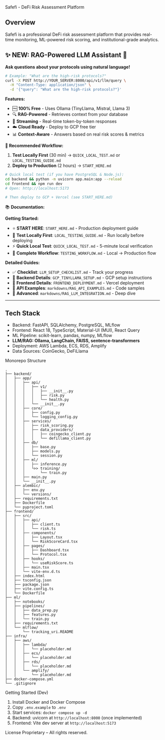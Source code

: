 Safefi - DeFi Risk Assessment Platform

## Overview
Safefi is a professional DeFi risk assessment platform that provides real-time monitoring, ML-powered risk scoring, and institutional-grade analytics.

## ✨ NEW: RAG-Powered LLM Assistant 🤖

**Ask questions about your protocols using natural language!**

```bash
# Example: "What are the high-risk protocols?"
curl -X POST http://YOUR_SERVER:8000/api/v1/llm/query \
  -H "Content-Type: application/json" \
  -d '{"query": "What are the high-risk protocols?"}'
```

**Features:**
- 🆓 **100% Free** - Uses Ollama (TinyLlama, Mistral, Llama 3)
- 🔍 **RAG-Powered** - Retrieves context from your database
- 🚀 **Streaming** - Real-time token-by-token responses
- ☁️ **Cloud Ready** - Deploy to GCP free tier
- 📊 **Context-Aware** - Answers based on real risk scores & metrics

**🎯 Recommended Workflow:**

1. **Test Locally First** (30 min) → `QUICK_LOCAL_TEST.md` or `LOCAL_TESTING_GUIDE.md`
2. **Deploy to Production** (2 hours) → `START_HERE.md`

```bash
# Quick local test (if you have PostgreSQL & Node.js):
cd backend && python -m uvicorn app.main:app --reload
cd frontend && npm run dev
# Open: http://localhost:5173

# Then deploy to GCP + Vercel (see START_HERE.md)
```

📚 **Documentation:**

**Getting Started:**
- ⭐ **START HERE**: `START_HERE.md` - Production deployment guide
- 🧪 **Test Locally First**: `LOCAL_TESTING_GUIDE.md` - Run locally before deploying
- ⚡ **Quick Local Test**: `QUICK_LOCAL_TEST.md` - 5-minute local verification
- 🔄 **Complete Workflow**: `TESTING_WORKFLOW.md` - Local → Production flow

**Detailed Guides:**
- ✅ **Checklist**: `LLM_SETUP_CHECKLIST.md` - Track your progress
- 📖 **Backend Details**: `GCP_TINYLLAMA_SETUP.md` - GCP setup instructions
- 🎨 **Frontend Details**: `FRONTEND_DEPLOYMENT.md` - Vercel deployment
- 📝 **API Examples**: `markdowns/RAG_API_EXAMPLES.md` - Code samples
- 🔧 **Advanced**: `markdowns/RAG_LLM_INTEGRATION.md` - Deep dive  

---

## Tech Stack
- Backend: FastAPI, SQLAlchemy, PostgreSQL, MLflow
- Frontend: React 18, TypeScript, Material-UI (MUI), React Query
- ML Pipeline: scikit-learn, pandas, numpy, MLflow
- **LLM/RAG: Ollama, LangChain, FAISS, sentence-transformers**
- Deployment: AWS Lambda, ECS, RDS, Amplify
- Data Sources: CoinGecko, DeFiLlama

Monorepo Structure
```
.
├── backend/
│   ├── app/
│   │   ├── api/
│   │   │   ├── v1/
│   │   │   │   ├── __init__.py
│   │   │   │   ├── risk.py
│   │   │   │   └── health.py
│   │   │   └── __init__.py
│   │   ├── core/
│   │   │   ├── config.py
│   │   │   └── logging_config.py
│   │   ├── services/
│   │   │   ├── risk_scoring.py
│   │   │   ├── data_providers/
│   │   │   │   ├── coingecko_client.py
│   │   │   │   └── defillama_client.py
│   │   ├── db/
│   │   │   ├── base.py
│   │   │   ├── models.py
│   │   │   └── session.py
│   │   ├── ml/
│   │   │   ├── inference.py
│   │   │   └>> training/
│   │   │       └── train.py
│   │   ├── main.py
│   │   └── __init__.py
│   ├── alembic/
│   │   ├── env.py
│   │   └── versions/
│   ├── requirements.txt
│   ├── Dockerfile
│   └── pyproject.toml
├── frontend/
│   ├── src/
│   │   ├── api/
│   │   │   ├── client.ts
│   │   │   └── risk.ts
│   │   ├── components/
│   │   │   ├── Layout.tsx
│   │   │   └── RiskScoreCard.tsx
│   │   ├── pages/
│   │   │   ├── Dashboard.tsx
│   │   │   └── Protocol.tsx
│   │   ├── hooks/
│   │   │   └── useRiskScore.ts
│   │   ├── main.tsx
│   │   └── vite-env.d.ts
│   ├── index.html
│   ├── tsconfig.json
│   ├── package.json
│   ├── vite.config.ts
│   └── Dockerfile
├── ml/
│   ├── notebooks/
│   ├── pipelines/
│   │   ├── data_prep.py
│   │   ├── features.py
│   │   └── train.py
│   ├── requirements.txt
│   └── mlflow/
│       └── tracking_uri.README
├── infra/
│   ├── aws/
│   │   ├── lambda/
│   │   │   └── placeholder.md
│   │   ├── ecs/
│   │   │   └── placeholder.md
│   │   ├── rds/
│   │   │   └── placeholder.md
│   │   └── amplify/
│   │       └── placeholder.md
├── docker-compose.yml
└── .gitignore
```

Getting Started (Dev)
1. Install Docker and Docker Compose
2. Copy `.env.example` to `.env`
3. Start services: `docker compose up -d`
4. Backend: uvicorn at `http://localhost:8000` (once implemented)
5. Frontend: Vite dev server at `http://localhost:5173`

License
Proprietary – All rights reserved.



